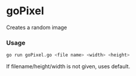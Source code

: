 # goPixel
Creates a random image

### Usage

```sh
go run goPixel.go <file name> <width> <height>
```
If filename/height/width is not given, uses default.
